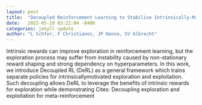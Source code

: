 ```yaml
---
layout: post
title:  "Decoupled Reinforcement Learning to Stabilise Intrinsically-Motivated Exploration"
date:   2022-05-10 03:22:04 -0400
categories: jekyll update
author: "L Schfer, F Christianos, JP Hanna, SV Albrecht"
---
```

Intrinsic rewards can improve exploration in reinforcement learning, but the exploration process may suffer from instability caused by non-stationary reward shaping and strong dependency on hyperparameters. In this work, we introduce Decoupled RL (DeRL) as a general framework which trains separate policies for intrinsicallymotivated exploration and exploitation. Such decoupling allows DeRL to leverage the benefits of intrinsic rewards for exploration while demonstrating Cites: Decoupling exploration and exploitation for meta-reinforcement